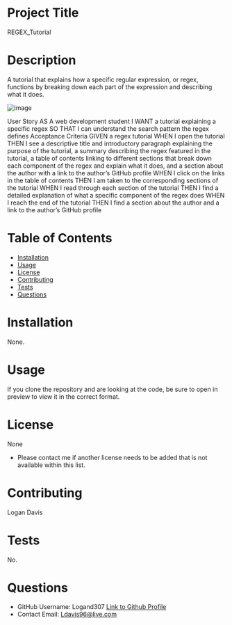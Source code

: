 
# Project Title
REGEX_Tutorial
# Description
A tutorial that explains how a specific regular expression, or regex, functions by breaking down each part of the expression and describing what it does.

![image](https://user-images.githubusercontent.com/92386527/156933060-8f0d20f7-c51d-4b37-b9aa-382ef5fe91b3.png)

User Story
AS A web development student
I WANT a tutorial explaining a specific regex
SO THAT I can understand the search pattern the regex defines
Acceptance Criteria
GIVEN a regex tutorial
WHEN I open the tutorial
THEN I see a descriptive title and introductory paragraph explaining the purpose of the tutorial, a summary describing the regex featured in the tutorial, a table of contents linking to different sections that break down each component of the regex and explain what it does, and a section about the author with a link to the author’s GitHub profile
WHEN I click on the links in the table of contents
THEN I am taken to the corresponding sections of the tutorial
WHEN I read through each section of the tutorial
THEN I find a detailed explanation of what a specific component of the regex does
WHEN I reach the end of the tutorial
THEN I find a section about the author and a link to the author’s GitHub profile

# Table of Contents 
* [Installation](#installation)
* [Usage](#usage)
* [License](#license)
* [Contributing](#contributing)
* [Tests](#tests)
* [Questions](#questions)
    
# Installation
None.
# Usage
If you clone the repository and are looking at the code, be sure to open in preview to view it in the correct format.
# License 
None

* Please contact me if another license needs to be added that is not available within this list. 
# Contributing 
Logan Davis
# Tests
No.
# Questions
* GitHub Username: 
Logand307
[Link to Github Profile](https://github.com/Logand307)
* Contact Email: 
Ldavis96@live.com
